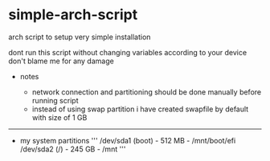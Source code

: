 # simple-arch-script


arch script to setup very simple installation

dont run this script without changing variables according to your device don't blame me for any damage

- notes

  * network connection and partitioning should be done manually before running script
  * instead of using swap partition i have created swapfile by default with size of 1 GB
 ----------
 
  * my system partitions
    '''
      /dev/sda1 (boot) - 512 MB  - /mnt/boot/efi
      /dev/sda2 (/)    - 245 GB  - /mnt
    '''
